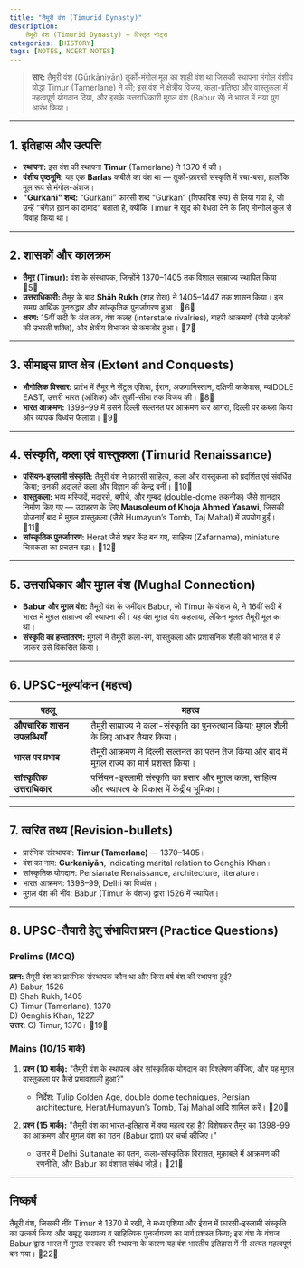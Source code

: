 ```yaml
---
title: "तैमूरी वंश (Timurid Dynasty)"
description: 
    तैमूरी वंश (Timurid Dynasty) — विस्तृत नोट्स
categories: [HISTORY]
tags: [NOTES, NCERT NOTES]
---
```


> **सार:** तैमूरी वंश (Gūrkāniyān) तुर्को-मंगोल मूल का शाही वंश था जिसकी स्थापना मंगोल वंशीय योद्धा Timur (Tamerlane) ने की; इस वंश ने क्षेत्रीय विजय, कला-प्रतिष्ठा और वास्तुकला में महत्वपूर्ण योगदान दिया, और इसके उत्तराधिकारी मुग़ल वंश (Babur से) ने भारत में नया युग आरंभ किया। 

---

## 1. इतिहास और उत्पत्ति
- **स्थापना:** इस वंश की स्थापना **Timur** (Tamerlane) ने 1370 में की।   
- **वंशीय पृष्ठभूमि:** यह एक **Barlas** कबीले का वंश था — तुर्को-फ़ारसी संस्कृति में रचा-बसा, हालाँकि मूल रूप से मंगोल-अंशज।   
- **"Gurkani" शब्द:** “Gurkani” फारसी शब्द “Gurkan” (शिफारिश रूप) से लिया गया है, जो उन्हें "चंगेज़ ख़ान का दामाद" बताता है, क्योंकि Timur ने खुद को वैधता देने के लिए मोन्गोल कुल से विवाह किया था। 

---

## 2. शासकों और कालक्रम
- **तैमूर (Timur):** वंश के संस्थापक, जिन्होंने 1370–1405 तक विशाल साम्राज्य स्थापित किया। 5  
- **उत्तराधिकारी:** तैमूर के बाद **Shāh Rukh** (शाह रोख) ने 1405–1447 तक शासन किया। इस समय आर्थिक पुनरुद्धार और सांस्कृतिक पुनर्जागरण हुआ। 6  
- **क्षरण:** 15वीं सदी के अंत तक, वंश कलह (interstate rivalries), बाहरी आक्रमणों (जैसे उज़्बेकों की उभरती शक्ति), और क्षेत्रीय विभाजन से कमजोर हुआ। 7

---

## 3. सीमाइस प्राप्त क्षेत्र (Extent and Conquests)
- **भौगोलिक विस्तार:** प्रारंभ में तैमूर ने सेंट्रल एशिया, ईरान, अफगानिस्तान, दक्षिणी काकेशस, म्यIDDLE EAST, उत्तरी भारत (आंशिक) और तुर्की-सीमा तक विजय की। 8  
- **भारत आक्रमण:** 1398–99 में उसने दिल्ली सल्तनत पर आक्रमण कर आगरा, दिल्ली पर कब्ज़ा किया और व्यापक विध्वंस फैलाया। 9

---

## 4. संस्कृति, कला एवं वास्तुकला (Timurid Renaissance)
- **पर्सियन-इस्लामी संस्कृति:** तैमूरी वंश ने फ़ारसी साहित्य, कला और वास्तुकला को प्रदर्शित एवं संवर्धित किया; उनकी अदालतें कला और विज्ञान की केन्द्र बनीं। 10  
- **वास्तुकला:** भव्य मस्जिदें, मदारसे, बगीचे, और गुम्बद (double-dome तकनीक) जैसे शानदार निर्माण किए गए — उदाहरण के लिए **Mausoleum of Khoja Ahmed Yasawi**, जिसकी योजनाएँ बाद में मुग़ल वास्तुकला (जैसे Humayun’s Tomb, Taj Mahal) में उपयोग हुईं। 11  
- **सांस्कृतिक पुनर्जागरण:** Herat जैसे शहर केंद्र बन गए, साहित्य (Zafarnama), miniature चित्रकला का प्रचलन बढ़ा। 12

---

## 5. उत्तराधिकार और मुग़ल वंश (Mughal Connection)
- **Babur और मुग़ल वंश:** तैमूरी वंश के जमींदार Babur, जो Timur के वंशज थे, ने 16वीं सदी में भारत में मुग़ल साम्राज्य की स्थापना की। यह वंश मुग़ल वंश कहलाया, लेकिन मूलतः तैमूरी मूल का था।   
- **संस्कृति का हस्तांतरण:** मुग़लों ने तैमूरी कला-रंग, वास्तुकला और प्रशासनिक शैली को भारत में ले जाकर उसे विकसित किया।

---

## 6. UPSC-मूल्यांकन (महत्त्व)
| पहलू | महत्त्व |
|-------|---------|
| **औपचारिक शासन उपलब्धियाँ** | तैमूरी साम्राज्य ने कला-संस्कृति का पुनरुत्थान किया; मुग़ल शैली के लिए आधार तैयार किया। |
| **भारत पर प्रभाव** | तैमूरी आक्रमण ने दिल्ली सल्तनत का पतन तेज किया और बाद में मुग़ल राज्य का मार्ग प्रशस्त किया। |
| **सांस्कृतिक उत्तराधिकार** | पर्सियन-इस्लामी संस्कृति का प्रसार और मुग़ल कला, साहित्य और स्थापत्य के विकास में केंद्रीय भूमिका। |

---

## 7. त्वरित तथ्य (Revision-bullets)
- प्रारंभिक संस्थापक: **Timur (Tamerlane)** — 1370–1405।   
- वंश का नाम: **Gurkaniyān**, indicating marital relation to Genghis Khan।   
- सांस्कृतिक योगदान: Persianate Renaissance, architecture, literature।   
- भारत आक्रमण: 1398–99, Delhi का विध्वंस।   
- मुग़ल वंश की नींव: Babur (Timur के वंशज) द्वारा 1526 में स्थापित। 

---

## 8. UPSC-तैयारी हेतु संभावित प्रश्न (Practice Questions)
### Prelims (MCQ)
**प्रश्न:** तैमूरी वंश का प्रारंभिक संस्थापक कौन था और किस वर्ष वंश की स्थापना हुई?  
A) Babur, 1526  
B) Shah Rukh, 1405  
C) Timur (Tamerlane), 1370  
D) Genghis Khan, 1227  
**उत्तर:** C) Timur, 1370। 19

### Mains (10/15 मार्क)
1. **प्रश्न (10 मार्क):** "तैमूरी वंश के स्थापत्य और सांस्कृतिक योगदान का विश्लेषण कीजिए, और यह मुग़ल वास्तुकला पर कैसे प्रभावशाली हुआ?"  
   - निर्देश: Tulip Golden Age, double dome techniques, Persian architecture, Herat/Humayun’s Tomb, Taj Mahal आदि शामिल करें। 20  

2. **प्रश्न (15 मार्क):** "तैमूरी वंश का भारत-इतिहास में क्या महत्व रहा है? विशेषकर तैमूर का 1398-99 का आक्रमण और मुग़ल वंश का गठन (Babur द्वारा) पर चर्चा कीजिए।"  
   - उत्तर में Delhi Sultanate का पतन, कला-सांस्कृतिक विरासत, मुक़ाबले में आक्रमण की रणनीति, और Babur का वंशगत संबंध जोड़ें। 21

---

## निष्कर्ष
तैमूरी वंश, जिसकी नींव Timur ने 1370 में रखी, ने मध्य एशिया और ईरान में फ़ारसी-इस्लामी संस्कृति का उत्कर्ष किया और समृद्ध स्थापत्य व साहित्यिक पुनर्जागरण का मार्ग प्रशस्त किया; इस वंश के वंशज Babur द्वारा भारत में मुग़ल सरकार की स्थापना के कारण यह वंश भारतीय इतिहास में भी अत्यंत महत्वपूर्ण बन गया। 22
